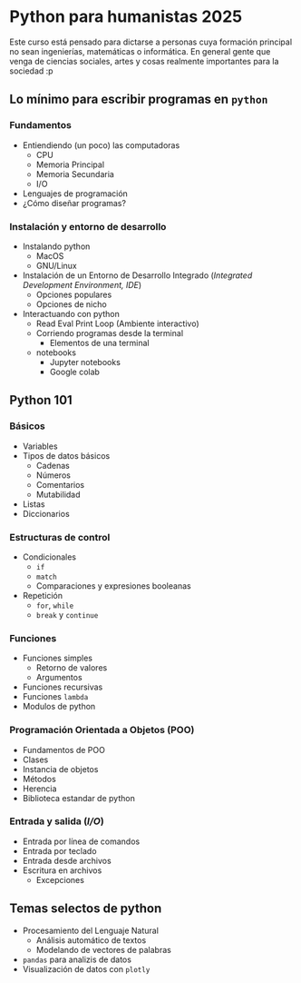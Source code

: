# Python para humanistas 2025

Este curso está pensado para dictarse a personas cuya formación principal no sean
ingenierías, matemáticas o informática. En general gente que venga de
ciencias sociales, artes y cosas realmente importantes para la sociedad :p

## Lo mínimo para escribir programas en `python`

### Fundamentos

- Entiendiendo (un poco) las computadoras
  - CPU
  - Memoria Principal
  - Memoria Secundaria
  - I/O
- Lenguajes de programación
- ¿Cómo diseñar programas?

### Instalación y entorno de desarrollo

- Instalando python
  - MacOS
  - GNU/Linux
- Instalación de un Entorno de Desarrollo Integrado (*Integrated Development Environment, IDE*)
  - Opciones populares
  - Opciones de nicho
- Interactuando con python
    - Read Eval Print Loop (Ambiente interactivo)
    - Corriendo programas desde la terminal
        - Elementos de una terminal
    - notebooks
        - Jupyter notebooks
        - Google colab

## Python 101

### Básicos

- Variables
- Tipos de datos básicos
    - Cadenas
    - Números
    - Comentarios
    - Mutabilidad
- Listas
- Diccionarios

### Estructuras de control

- Condicionales
    - `if`
    - `match`
    - Comparaciones y expresiones booleanas
- Repetición
    - `for`, `while`
    - `break` y `continue`

### Funciones

- Funciones simples
    - Retorno de valores
    - Argumentos
- Funciones recursivas
- Funciones `lambda`
- Modulos de python

### Programación Orientada a Objetos (POO)

- Fundamentos de POO
- Clases
- Instancia de objetos
- Métodos
- Herencia
- Biblioteca estandar de python

### Entrada y salida (*I/O*)

- Entrada por línea de comandos
- Entrada por teclado
- Entrada desde archivos
- Escritura en archivos
  - Excepciones

## Temas selectos de python

- Procesamiento del Lenguaje Natural
    - Análisis automático de textos
    - Modelando de vectores de palabras
- `pandas` para analizis de datos
- Visualización de datos con `plotly`

